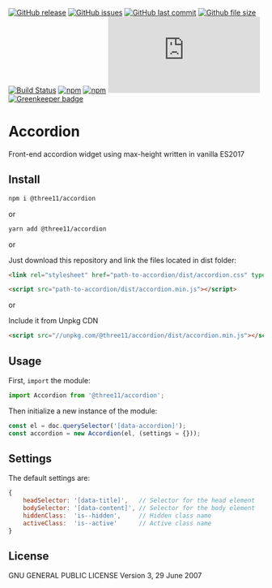 [![GitHub release](https://img.shields.io/github/release/three11/accordion.svg)](https://github.com/three11/accordion/releases/latest)
[![GitHub issues](https://img.shields.io/github/issues/three11/accordion.svg)](https://github.com/three11/accordion/issues)
[![GitHub last commit](https://img.shields.io/github/last-commit/three11/accordion.svg)](https://github.com/three11/accordion/commits/master)
[![Github file size](https://img.shields.io/github/size/three11/accordion/dist/accordion.min.js.svg)](https://github.com/three11/accordion/)
[![Build Status](https://travis-ci.org/three11/accordion.svg?branch=master)](https://travis-ci.org/three11/accordion)
[![npm](https://img.shields.io/npm/dt/@three11/accordion.svg)](https://www.npmjs.com/package/@three11/accordion)
[![npm](https://img.shields.io/npm/v/@three11/accordion.svg)](https://www.npmjs.com/package/@three11/accordion)
[![Analytics](https://ga-beacon.appspot.com/UA-83446952-1/github.com/three11/accordion/README.md)](https://github.com/three11/accordion/)
[![Greenkeeper badge](https://badges.greenkeeper.io/three11/accordion.svg)](https://greenkeeper.io/)

# Accordion

Front-end accordion widget using max-height written in vanilla ES2017

## Install

```sh
npm i @three11/accordion
```

or

```sh
yarn add @three11/accordion
```

or

Just download this repository and link the files located in dist folder:

```html
<link rel="stylesheet" href="path-to-accordion/dist/accordion.css" type="text/css" />

<script src="path-to-accordion/dist/accordion.min.js"></script>
```

or

Include it from Unpkg CDN

```html
<script src="//unpkg.com/@three11/accordion/dist/accordion.min.js"></script>
```

## Usage

First, `import` the module:

```javascript
import Accordion from '@three11/accordion';
```

Then initialize a new instance of the module:

```javascript
const el = doc.querySelector('[data-accordion]');
const accordion = new Accordion(el, (settings = {}));
```

## Settings

The default settings are:

```javascript
{
	headSelector: '[data-title]',   // Selector for the head element
	bodySelector: '[data-content]', // Selector for the body element
	hiddenClass:  'is--hidden',     // Hidden class name
	activeClass:  'is--active'      // Active class name
}
```

## License

GNU GENERAL PUBLIC LICENSE
Version 3, 29 June 2007
